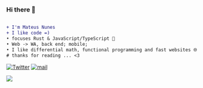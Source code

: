 ### Hi there 👋

```diff

+ I'm Mateus Nunes
+ I like code =) 
• focuses Rust & JavaScript/TypeScript 🦀
• Web -> WA, back end; mobile;
• I like differential math, functional programming and fast websites 🌐
# thanks for reading ... <3
```


[![Twitter](https://img.shields.io/static/v1?label=Twitter&message=@nunitoo_&color=1DA1F2)](https://twitter.com/nunitoo_)
[![mail](https://img.shields.io/static/v1?label=mail&message=mateusnss@proton.me&color=372580)](mailto:mateusnss@proton.me)  






<a href="https://discord.com/users/760144171075371009">
  <img src="https://lanyard-profile-readme.vercel.app/api/760144171075371009?bg=00000000&hideTimestamp=true&idleMessage=Just%20chillin'%20at%20the%20moment..." />
</a>

<!--

<img src="https://raw.githubusercontent.com/devicons/devicon/master/icons/ruby/ruby-original.svg" alt="ruby" width="40"/>  <img src="https://cdn.jsdelivr.net/gh/devicons/devicon/icons/ocaml/ocaml-original.svg" width="40"/>
<img src="https://xesque.rocketseat.dev/platform/tech/reactjs.svg" alt="elixir" width="40"/>
<img src="https://cdn.jsdelivr.net/gh/devicons/devicon/icons/nodejs/nodejs-original.svg" alt="node" width="40" />
<img src="https://cdn.jsdelivr.net/gh/devicons/devicon@latest/icons/xcode/xcode-original.svg" alt="" width="40" />
<img src="https://cdn.jsdelivr.net/gh/devicons/devicon@latest/icons/android/android-plain.svg" alt="" width="40" />
<img src="https://xesque.rocketseat.dev/platform/tech/typescript.svg" width="40px">
<img src="https://cdn.jsdelivr.net/gh/devicons/devicon/icons/graphql/graphql-plain.svg" width="40"/>
<img src="https://xesque.rocketseat.dev/platform/tech/rust.svg" width="40px">
<img src="https://github.com/tandpfun/skill-icons/blob/main/icons/Rails.svg" alt="Rails" width="40" />
<img src="https://cdn.jsdelivr.net/gh/devicons/devicon/icons/postgresql/postgresql-original.svg" width="40"/>
<img src="https://raw.githubusercontent.com/tandpfun/skill-icons/main/icons/WebAssembly.svg" alt="" width="40" />
<img src="https://cdn.jsdelivr.net/gh/devicons/devicon/icons/sass/sass-original.svg" alt="sass" width="40" />
-->
